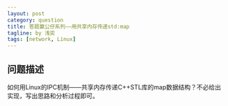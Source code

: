```yaml
---
layout: post
category: question
title: 答题赢公仔系列——用共享内存传递std:map
tagline: by 浅奕
tags: [network, Linux]
---
```


## 问题描述

如何用Linux的IPC机制——共享内存传递C++STL库的map数据结构？不必给出实现，写出思路和分析过程即可。
